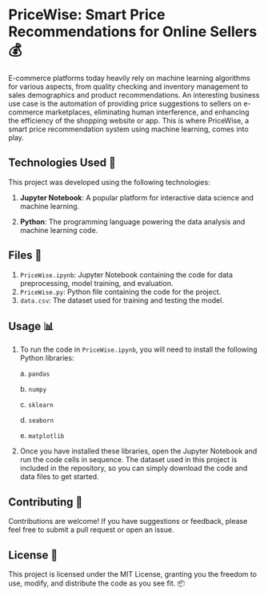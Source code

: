 # PriceWise: Smart Price Recommendations for Online Sellers 💰

E-commerce platforms today heavily rely on machine learning algorithms for various aspects, from quality checking and inventory management to sales demographics and product recommendations. An interesting business use case is the automation of providing price suggestions to sellers on e-commerce marketplaces, eliminating human interference, and enhancing the efficiency of the shopping website or app. This is where PriceWise, a smart price recommendation system using machine learning, comes into play.

## Technologies Used 🚀

This project was developed using the following technologies:

1. **Jupyter Notebook**: A popular platform for interactive data science and machine learning.

2. **Python**: The programming language powering the data analysis and machine learning code.

## Files 📁

1. `PriceWise.ipynb`: Jupyter Notebook containing the code for data preprocessing, model training, and evaluation.
2. `PriceWise.py`: Python file containing the code for the project.
3. `data.csv`: The dataset used for training and testing the model.

## Usage 📊

1. To run the code in `PriceWise.ipynb`, you will need to install the following Python libraries:

    a. `pandas`
    
    b. `numpy`
    
    c. `sklearn`
    
    d. `seaborn`
    
    e. `matplotlib`

2. Once you have installed these libraries, open the Jupyter Notebook and run the code cells in sequence. The dataset used in this project is included in the repository, so you can simply download the code and data files to get started.

## Contributing 🤝

Contributions are welcome! If you have suggestions or feedback, please feel free to submit a pull request or open an issue.

## License 📜

This project is licensed under the MIT License, granting you the freedom to use, modify, and distribute the code as you see fit. 📦
